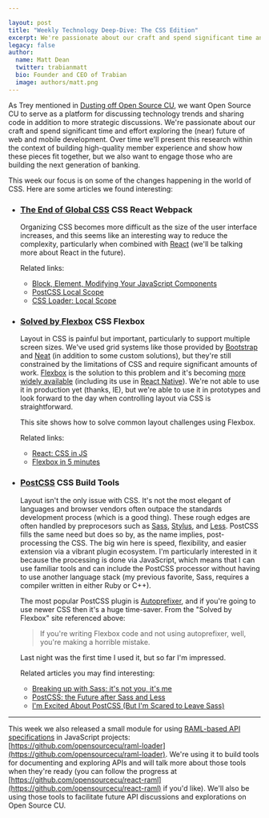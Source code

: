 ```yaml
---

layout: post
title: "Weekly Technology Deep-Dive: The CSS Edition"
excerpt: We're passionate about our craft and spend significant time and effort exploring the (near) future of web and mobile development. We'd like to share the results of that research in hopes that we can learn together.
legacy: false
author:
  name: Matt Dean
  twitter: trabianmatt
  bio: Founder and CEO of Trabian
  image: authors/matt.png
---
```


As Trey mentioned in [Dusting off Open Source CU](/2015/05/19/back/), we want Open Source CU to serve as a platform for discussing technology trends and sharing code in addition to more strategic discussions. We're passionate about our craft and spend significant time and effort exploring the (near) future of web and mobile development. Over time we'll present this research within the context of building high-quality member experience and show how these pieces fit together, but we also want to engage those who are building the next generation of banking.

This week our focus is on some of the changes happening in the world of CSS. Here are some articles we found interesting:
  
- ### [The End of Global CSS](https://medium.com/seek-ui-engineering/the-end-of-global-css-90d2a4a06284) <span class="badge-blue">CSS</span> <span class="badge-blue">React</span> <span class="badge-blue">Webpack</span>

  Organizing CSS becomes more difficult as the size of the user interface increases, and this seems like an interesting way to reduce the complexity, particularly when combined with [React](http://facebook.github.io/react/) (we'll be talking more about React in the future).

  Related links:

  - [Block, Element, Modifying Your JavaScript Components](https://medium.com/seek-ui-engineering/block-element-modifying-your-javascript-components-d7f99fcab52b)
  - [PostCSS Local Scope](https://github.com/markdalgleish/postcss-local-scope)
  - [CSS Loader: Local Scope](https://github.com/webpack/css-loader#local-scope)

- ### [Solved by Flexbox](http://philipwalton.github.io/solved-by-flexbox/) <span class="badge-blue">CSS</span> <span class="badge-blue">Flexbox</span>

  Layout in CSS is painful but important, particularly to support multiple screen sizes. We've used grid systems like those provided by [Bootstrap](http://getbootstrap.com/css/#grid) and [Neat](http://neat.bourbon.io/) (in addition to some custom solutions), but they're still constrained by the limitations of CSS and require significant amounts of work. [Flexbox](http://www.w3.org/TR/css3-flexbox/) is the solution to this problem and it's becoming [more widely available](http://caniuse.com/#feat=flexbox) (including its use in [React Native](https://facebook.github.io/react-native/)). We're not able to use it in production yet (thanks, IE), but we're able to use it in prototypes and look forward to the day when controlling layout via CSS is straightforward.

  This site shows how to solve common layout challenges using Flexbox.

  Related links:

  - [React: CSS in JS](http://blog.vjeux.com/2014/javascript/react-css-in-js-nationjs.html)
  - [Flexbox in 5 minutes](http://flexboxin5.com/)

- ### [PostCSS](https://github.com/postcss/postcss) <span class="badge-blue">CSS</span> <span class="badge-blue">Build Tools</span>

  Layout isn't the only issue with CSS. It's not the most elegant of languages and browser vendors often outpace the standards development process (which is a good thing). These rough edges are often handled by preprocesors such as [Sass](http://sass-lang.com/), [Stylus](https://learnboost.github.io/stylus/), and [Less](http://lesscss.org/). PostCSS fills the same need but does so by, as the name implies, post-processing the CSS. The big win here is speed, flexibility, and easier extension via a vibrant plugin ecosystem. I'm particularly interested in it because the processing is done via JavaScript, which means that I can use familiar tools and can include the PostCSS processor without having to use another language stack (my previous favorite, Sass, requires a compiler written in either Ruby or C++).

  The most popular PostCSS plugin is [Autoprefixer](https://github.com/postcss/autoprefixer), and if you're going to use newer CSS then it's a huge time-saver. From the "Solved by Flexbox" site referenced above:

  > If you're writing Flexbox code and not using autoprefixer, well, you're making a horrible mistake.

  Last night was the first time I used it, but so far I'm impressed.

  Related articles you may find interesting:

  - [Breaking up with Sass: it's not you, it's me](http://benfrain.com/breaking-up-with-sass-postcss/)
  - [PostCSS: the Future after Sass and Less](http://ai.github.io/about-postcss/en/)
  - [I'm Excited About PostCSS (But I'm Scared to Leave Sass)](http://davidtheclark.com/excited-about-postcss/)


---

This week we also released a small module for using
[RAML-based API specifications](http://raml.org/) in JavaScript projects: [https://github.com/opensourcecu/raml-loader](https://github.com/opensourcecu/raml-loader). We're using it to build tools for documenting and exploring APIs and will talk more about those tools when they're ready (you can follow the progress at [https://github.com/opensourcecu/react-raml](https://github.com/opensourcecu/react-raml) if you'd like). We'll also be using those tools to facilitate future API discussions and explorations on Open Source CU.
